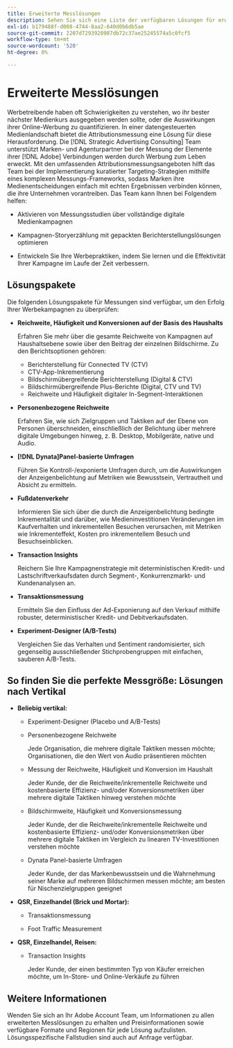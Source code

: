 ```yaml
---
title: Erweiterte Messlösungen
description: Sehen Sie sich eine Liste der verfügbaren Lösungen für erweiterte Messungen an.
exl-id: b179488f-d008-4744-8aa2-640d0b6db5ae
source-git-commit: 2207d7293920987db72c37ae25245574a5c0fcf5
workflow-type: tm+mt
source-wordcount: '520'
ht-degree: 0%

---
```


# Erweiterte Messlösungen

Werbetreibende haben oft Schwierigkeiten zu verstehen, wo ihr bester nächster Medienkurs ausgegeben werden sollte, oder die Auswirkungen ihrer Online-Werbung zu quantifizieren. In einer datengesteuerten Medienlandschaft bietet die Attributionsmessung eine Lösung für diese Herausforderung. Die [!DNL Strategic Advertising Consulting] Team unterstützt Marken- und Agenturpartner bei der Messung der Elemente ihrer [!DNL Adobe] Verbindungen werden durch Werbung zum Leben erweckt. Mit den umfassenden Attributionsmessungsangeboten hilft das Team bei der Implementierung kuratierter Targeting-Strategien mithilfe eines komplexen Messungs-Frameworks, sodass Marken ihre Medienentscheidungen einfach mit echten Ergebnissen verbinden können, die ihre Unternehmen vorantreiben. Das Team kann Ihnen bei Folgendem helfen:

* Aktivieren von Messungsstudien über vollständige digitale Medienkampagnen

* Kampagnen-Storyerzählung mit gepackten Berichterstellungslösungen optimieren

* Entwickeln Sie Ihre Werbepraktiken, indem Sie lernen und die Effektivität Ihrer Kampagne im Laufe der Zeit verbessern.

## Lösungspakete

Die folgenden Lösungspakete für Messungen sind verfügbar, um den Erfolg Ihrer Werbekampagnen zu überprüfen:

* **Reichweite, Häufigkeit und Konversionen auf der Basis des Haushalts**

   Erfahren Sie mehr über die gesamte Reichweite von Kampagnen auf Haushaltsebene sowie über den Beitrag der einzelnen Bildschirme. Zu den Berichtsoptionen gehören:

   * Berichterstellung für Connected TV (CTV)
   * CTV-App-Inkrementierung
   * Bildschirmübergreifende Berichterstellung (Digital &amp; CTV)
   * Bildschirmübergreifende Plus-Berichte (Digital, CTV und TV)
   * Reichweite und Häufigkeit digitaler In-Segment-Interaktionen

* **Personenbezogene Reichweite**

   Erfahren Sie, wie sich Zielgruppen und Taktiken auf der Ebene von Personen überschneiden, einschließlich der Belichtung über mehrere digitale Umgebungen hinweg, z. B. Desktop, Mobilgeräte, native und Audio.

* **[!DNL Dynata]Panel-basierte Umfragen**

   Führen Sie Kontroll-/exponierte Umfragen durch, um die Auswirkungen der Anzeigenbelichtung auf Metriken wie Bewusstsein, Vertrautheit und Absicht zu ermitteln.

* **Fußdatenverkehr**

   Informieren Sie sich über die durch die Anzeigenbelichtung bedingte Inkrementalität und darüber, wie Medieninvestitionen Veränderungen im Kaufverhalten und inkrementellen Besuchen verursachen, mit Metriken wie Inkrementeffekt, Kosten pro inkrementellem Besuch und Besuchseinblicken.

* **Transaction Insights**

   Reichern Sie Ihre Kampagnenstrategie mit deterministischen Kredit- und Lastschriftverkaufsdaten durch Segment-, Konkurrenzmarkt- und Kundenanalysen an.

* **Transaktionsmessung**

   Ermitteln Sie den Einfluss der Ad-Exponierung auf den Verkauf mithilfe robuster, deterministischer Kredit- und Debitverkaufsdaten.

* **Experiment-Designer (A/B-Tests)**

   Vergleichen Sie das Verhalten und Sentiment randomisierter, sich gegenseitig ausschließender Stichprobengruppen mit einfachen, sauberen A/B-Tests.

## So finden Sie die perfekte Messgröße: Lösungen nach Vertikal

* **Beliebig vertikal:**

   * Experiment-Designer (Placebo und A/B-Tests)

   * Personenbezogene Reichweite

      Jede Organisation, die mehrere digitale Taktiken messen möchte; Organisationen, die den Wert von Audio präsentieren möchten

   * Messung der Reichweite, Häufigkeit und Konversion im Haushalt

      Jeder Kunde, der die Reichweite/inkrementelle Reichweite und kostenbasierte Effizienz- und/oder Konversionsmetriken über mehrere digitale Taktiken hinweg verstehen möchte

   * Bildschirmweite, Häufigkeit und Konversionsmessung

      Jeder Kunde, der die Reichweite/inkrementelle Reichweite und kostenbasierte Effizienz- und/oder Konversionsmetriken über mehrere digitale Taktiken im Vergleich zu linearen TV-Investitionen verstehen möchte

   * Dynata Panel-basierte Umfragen

      Jeder Kunde, der das Markenbewusstsein und die Wahrnehmung seiner Marke auf mehreren Bildschirmen messen möchte; am besten für Nischenzielgruppen geeignet

* **QSR, Einzelhandel (Brick und Mortar):**

   * Transaktionsmessung

   * Foot Traffic Measurement

* **QSR, Einzelhandel, Reisen:**

   * Transaction Insights

      Jeder Kunde, der einen bestimmten Typ von Käufer erreichen möchte, um In-Store- und Online-Verkäufe zu führen

## Weitere Informationen

Wenden Sie sich an Ihr Adobe Account Team, um Informationen zu allen erweiterten Messlösungen zu erhalten und Preisinformationen sowie verfügbare Formate und Regionen für jede Lösung aufzulisten. Lösungsspezifische Fallstudien sind auch auf Anfrage verfügbar.
